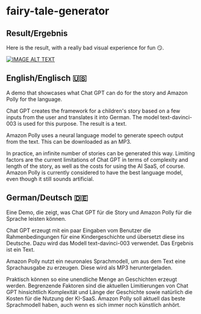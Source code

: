 # fairy-tale-generator

## Result/Ergebnis

Here is the result, with a really bad visual experience for fun :smirk:.

[![IMAGE ALT TEXT](http://img.youtube.com/vi/P6A515DSmDo/0.jpg)](http://www.youtube.com/watch?v=P6A515DSmDo "Amy und der Brückentroll - Demo mit Chat GTP und Amazon Polly")

## English/Englisch :us:

A demo that showcases what Chat GPT can do for the story and Amazon Polly for the language.

Chat GPT creates the framework for a children's story based on a few inputs from the user and translates it into German. The model text-davinci-003 is used for this purpose. The result is a text.

Amazon Polly uses a neural language model to generate speech output from the text. This can be downloaded as an MP3.

In practice, an infinite number of stories can be generated this way. Limiting factors are the current limitations of Chat GPT in terms of complexity and length of the story, as well as the costs for using the AI SaaS, of course. Amazon Polly is currently considered to have the best language model, even though it still sounds artificial.

## German/Deutsch :de:

Eine Demo, die zeigt, was Chat GPT für die Story und Amazon Polly für die Sprache leisten können.

Chat GPT erzeugt mit ein paar Eingaben vom Benutzer die Rahmenbedingungen für eine Kindergeschichte und übersetzt diese ins Deutsche. Dazu wird das Modell text-davinci-003 verwendet. Das Ergebnis ist ein Text.

Amazon Polly nutzt ein neuronales Sprachmodell, um aus dem Text eine Sprachausgabe zu erzeugen. Diese wird als MP3 heruntergeladen.

Praktisch können so eine unendliche Menge an Geschichten erzeugt werden. Begrenzende Faktoren sind die aktuellen Limitierungen von Chat GPT hinsichtlich Komplexität und Länge der Geschichte sowie natürlich die Kosten für die Nutzung der KI-SaaS. Amazon Polly soll aktuell das beste Sprachmodell haben, auch wenn es sich immer noch künstlich anhört.
